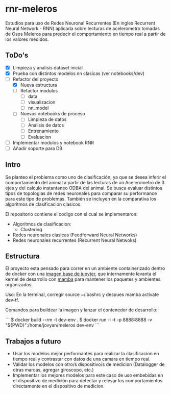 # rnr-meleros

Estudios para uso de Redes Neuronal Recurrentes (En ingles Recurrent Neural Network - RNN) aplicada sobre lecturas de acelerometro tomadas de Osos Meleros para predecir el comportamiento en tiempo real a partir de los valores medidos. 

## ToDo's

- [X] Limpieza y analisis dataset inicial
- [X] Prueba con distintos modelos nn clasicas (ver notebooks/dev) 
- [ ] Refactor del proyecto
    - [X] Nueva estructura
    - [ ] Refactor modulos
        - [ ] data
        - [ ] visualizacion
        - [ ] nn_model
    - [ ] Nuevos notebooks de proceso
        - [ ] Limpieza de datos
        - [ ] Analisis de datos
        - [ ] Entrenamiento
        - [ ] Evaluacion
- [ ] Implementar modulos y notebook RNR
- [ ] Añadir soporte para DB

## Intro

Se planteo el problema como uno de clasificación, ya que se desea inferir el comportamiento del animal a partir de las lecturas de un Acelerometro de 3 ejes y del calculo instantaneo ODBA del animal. Se busca evaluar distintos tipos de topologias de redes neuronales para comparar su performance para este tipo de problemas. También se incluyen en la comparativa los algoritmos de clasificacion clasicos. 

El repositorio contiene el codigo con el cual se implementaron:

- Algoritmos de clasificacion:
    - Clustering
- Redes neuronales clasicas (Feedforward Neural Networks)
- Redes neuronales recurrentes (Recurrent Neural Netwoks)

## Estructura

El proyecto esta pensado para correr en un ambiente containerizado dentro de docker con una [imagen base de jupyter](https://jupyter-docker-stacks.readthedocs.io/en/latest/index.html), que internamente levanta el kernel de desarrollo con [mamba](https://mamba.readthedocs.io/en/latest/index.html) para mantener los paquetes y ambientes organizados. 

Uso: En la terminal, corregir source ~/.bashrc y despues mamba activate dev-tf. 

Comandos para buildear la imagen y lanzar el contenedor de desarrollo:

´´´
$ docker build --rm -t dev-env .
$ docker run -i -t -p 8888:8888 -v "${PWD}":/home/jovyan/meleros dev-env
´´´

## Trabajos a futuro

- Usar los modelos mejor performantes para realizar la clasificacion en tiempo real y contrastar con datos de una camara en tiempo real.
- Validar los modelos con otro/s dispositivo/s de medicion (Datalogger de otras marcas, agregar giroscopo, etc.)
- Implementar los mejores modelos para este caso de uso embebidas en el dispositivo de medición para detectar y relevar los comportamientos directamente en el dispositivo de medicion. 
